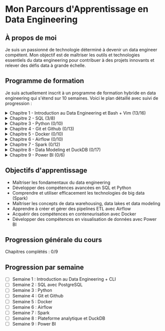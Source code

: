 # Mon Parcours d'Apprentissage en Data Engineering

## À propos de moi
Je suis un passionné de technologie déterminé à devenir un data engineer compétent. Mon objectif est de maîtriser les outils et technologies essentiels du data engineering pour contribuer à des projets innovants et relever des défis data à grande échelle.

## Programme de formation
Je suis actuellement inscrit à un programme de formation hybride en data engineering qui s'étend sur 10 semaines. Voici le plan détaillé avec suivi de progression :

<details>
<summary>Chapitre 1 - Introduction au Data Engineering et Bash + Vim (13/16)</summary>

- [x] Introduction au Data Engineering : Aperçu général et historique
- [x] Concepts clés : Différences entre Data Engineer, Data Scientist, Data Analyst, etc.
- [x] Parcours professionnel en Data Engineering
- [x] Collaboration entre les différents rôles data
- [x] Comparaison : Data Engineering vs Data Science
- [ ] Outils et utilisation des données en entreprise
- [ ] Évaluation de la maturité d'un projet Data
- [x] Rôle de l'IA, des LLM et du Data Engineering
- [x] Introduction à la modélisation des données
- [x] Systèmes distribués : fonctionnement et avantages
- [x] Scale Up vs Scale Out : stratégies de mise à l'échelle
- [x] Design Pattern d'une plateforme de données
- [x] Types de Data Pipelines : Batch et Streaming
- [ ] Gestion de la qualité des données
- [x] Commandes Bash essentielles pour Windows/Mac
- [x] Introduction à l'utilisation de Vim
</details>

<details>
<summary>Chapitre 2 - SQL (3/8)</summary>

- [ ] Installation et configuration de PostgreSQL et pgAdmin
- [x] Concepts de base des SGBDR et types de données
- [x] Requêtes SQL : SELECT, CREATE, ALTER TABLE, INSERT, UPDATE, DELETE, DROP
- [x] Utilisation de NULL et requêtes conditionnelles (CASE)
- [ ] Jointures : JOIN, sous-requêtes, CTE, et opérations ensemblistes
- [ ] Travailler avec les dates et heures
- [ ] Fonctions de fenêtrage avancées
- [ ] Fonctions SQL : CAST, CONCAT, SUBSTRING, COALESCE, etc.
</details>

<details>
<summary>Chapitre 3 - Python (0/10)</summary>

- [ ] Introduction à Python et ses usages
- [ ] Installation de Python et configuration de l'environnement de développement
- [ ] Syntaxe de base et variables
- [ ] Types de données en Python
- [ ] Manipulation des données : conversion, chaînes, listes, tuples, sets, dictionnaires
- [ ] Opérateurs et mathématiques
- [ ] Contrôle de flux : conditions, boucles, compréhensions
- [ ] Fonctions : création, utilisation, lambda, décorateurs, gestion des erreurs
- [ ] Modules et objets
- [ ] Fonctions utiles et librairies : datetime, CSV, JSON, psycopg2
</details>

<details>
<summary>Chapitre 4 - Git et Github (0/13)</summary>

- [ ] Introduction à Git et GitFlow
- [ ] Installation et première utilisation de Git
- [ ] Fonctionnement interne de Git
- [ ] Gestion des fichiers : suppression, renommage, ignore
- [ ] Différence et historique des modifications
- [ ] Branches : création et gestion
- [ ] Merge : fusion de branches et gestion des conflits
- [ ] Utilisation de git stash
- [ ] Comparaison : GitHub vs GitLab vs AzureDevOps
- [ ] Processus pour pousser du code sur GitHub
- [ ] Pull Requests et organisation du code sur GitHub
- [ ] GitHub Flow : méthodologie de développement
- [ ] Synchronisation entre GitHub et le dépôt local
</details>

<details>
<summary>Chapitre 5 - Docker (0/10)</summary>

- [ ] Introduction à Docker et ses avantages pour le Data Engineering
- [ ] Installation de Docker
- [ ] Concepts de base de Docker
- [ ] Exécution du premier conteneur
- [ ] Fonctionnement interne de Docker
- [ ] Comparaison : Conteneur vs Machine Virtuelle
- [ ] Création de conteneurs avec Dockerfile
- [ ] Utilisation de Docker Compose pour la gestion multi-conteneurs
- [ ] Outils populaires de Data Engineering avec Docker
- [ ] Bonnes pratiques d'utilisation de Docker
</details>

<details>
<summary>Chapitre 6 - Airflow (0/10)</summary>

- [ ] Introduction à Apache Airflow et ses concepts de base
- [ ] Histoire et évolution d'Airflow
- [ ] Installation d'Airflow avec Docker
- [ ] Création et gestion des DAGs
- [ ] Exploration de l'interface utilisateur Airflow
- [ ] Architecture d'Airflow et ses composants principaux
- [ ] Configuration avancée avec airflow.cfg
- [ ] Création de processus ETL/ELT avec Airflow
- [ ] Concepts avancés et utilisation de la Taskflow API
- [ ] Meilleures pratiques pour l'utilisation d'Airflow
</details>

<details>
<summary>Chapitre 7 - Spark (0/12)</summary>

- [ ] Introduction à Apache Spark
- [ ] Histoire et évolution de Spark
- [ ] Importance de Spark pour les Data Engineers
- [ ] Composants principaux de Spark
- [ ] Installation de Spark avec Docker et Jupyter
- [ ] RDDs et DataFrames : concepts et opérations
- [ ] Utilisation de Spark SQL
- [ ] Gestion des différents types de fichiers avec Spark
- [ ] Développement et exécution d'applications Spark
- [ ] Fonctionnement interne de Spark
- [ ] Utilisation de Spark UI
- [ ] Meilleures pratiques pour l'optimisation de Spark
</details>

<details>
<summary>Chapitre 8 - Data Modeling et DuckDB (0/17)</summary>

- [ ] Introduction au Data Modeling
- [ ] Comparaison OLTP vs OLAP
- [ ] Exploration des systèmes OLTP
- [ ] Modèles de modélisation dimensionnelle pour OLAP
- [ ] Conception d'un Datalake
- [ ] Approches Kimball vs Inmon pour l'OLAP
- [ ] 5 étapes pour concevoir un Datawarehouse
- [ ] Introduction à DuckDB
- [ ] Installation et utilisation de DuckDB
- [ ] Création de tables de dimensions et de faits avec DuckDB
- [ ] Mise en place d'un star schema et analyses
- [ ] Techniques d'analyse avancée avec DuckDB
- [ ] Gestion des Slow Changing Dimensions (SCD)
- [ ] Normalisation et dénormalisation en OLAP
- [ ] Data Modeling dans le contexte du Big Data
- [ ] Concept de OneBigTable
- [ ] 14 meilleures pratiques en Data Modeling
</details>

<details>
<summary>Chapitre 9 - Power BI (0/6)</summary>

- [ ] Introduction à Power BI : fonctionnalités et avantages
- [ ] Installation de Power BI sur Windows
- [ ] Installation de Power BI sur Mac via Cloud Azure
- [ ] Connexion aux sources de données
- [ ] Création et exploration de dashboards
- [ ] Techniques d'exploration et d'analyse des données dans Power BI
</details>

## Objectifs d'apprentissage
- Maîtriser les fondamentaux du data engineering
- Développer des compétences avancées en SQL et Python
- Comprendre et utiliser efficacement les technologies de big data (Spark)
- Maîtriser les concepts de data warehousing, data lakes et data modeling
- Apprendre à créer et gérer des pipelines ETL avec Airflow
- Acquérir des compétences en conteneurisation avec Docker
- Développer des compétences en visualisation de données avec Power BI

## Progression générale du cours
Chapitres complétés : 0/9

## Progression par semaine
- [ ] Semaine 1 : Introduction au Data Engineering + CLI
- [ ] Semaine 2 : SQL avec PostgreSQL
- [ ] Semaine 3 : Python
- [ ] Semaine 4 : Git et Github
- [ ] Semaine 5 : Docker
- [ ] Semaine 6 : Airflow
- [ ] Semaine 7 : Spark
- [ ] Semaine 8 : Plateforme analytique et DuckDB
- [ ] Semaine 9 : Power BI
